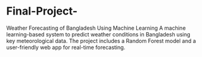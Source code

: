 # Final-Project-
Weather Forecasting of Bangladesh Using Machine Learning A machine learning-based system to predict weather conditions in Bangladesh using key meteorological data. The project includes a Random Forest model and a user-friendly web app for real-time forecasting.

